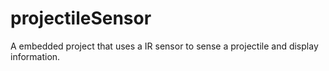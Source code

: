 # projectileSensor
A embedded project that uses a IR sensor to sense a projectile and display information.
